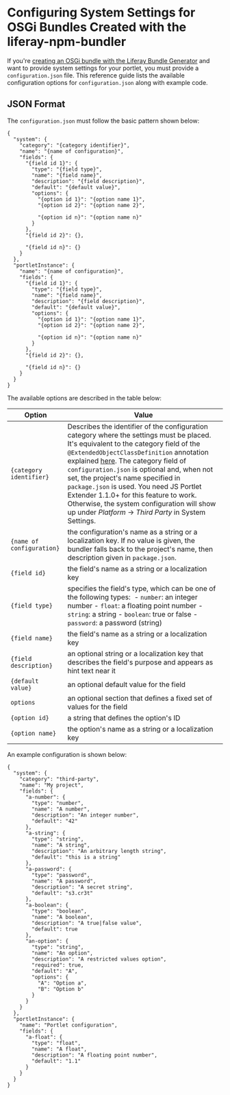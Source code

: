 # Configuring System Settings for OSGi Bundles Created with the liferay-npm-bundler [](id=configuring-system-settings-for-osgi-bundles-created-with-the-bundler)

If you're 
[creating an OSGi bundle with the Liferay Bundle Generator](/develop/tutorials/-/knowledge_base/7-1/creating-and-bundling-javascript-portlets-with-javascript-tooling) 
and want to provide system settings for your portlet, you must provide a 
`configuration.json` file. This reference guide lists the available configuration 
options for `configuration.json` along with example code.

## JSON Format [](id=json-format)

The `configuration.json` must follow the basic pattern shown below:

    {
      "system": {
        "category": "{category identifier}",
        "name": "{name of configuration}",
        "fields": {
          "{field id 1}": {
            "type": "{field type}",
            "name": "{field name}",
            "description": "{field description}",
            "default": "{default value}",
            "options": {
              "{option id 1}": "{option name 1}",
              "{option id 2}": "{option name 2}",

              "{option id n}": "{option name n}"
            }
          },
          "{field id 2}": {},

          "{field id n}": {}
        }
      },
      "portletInstance": {
        "name": "{name of configuration}",
        "fields": {
          "{field id 1}": {
            "type": "{field type}",
            "name": "{field name}",
            "description": "{field description}",
            "default": "{default value}",
            "options": {
              "{option id 1}": "{option name 1}",
              "{option id 2}": "{option name 2}",

              "{option id n}": "{option name n}"
            }
          },
          "{field id 2}": {},

          "{field id n}": {}
        }
      }
    }

The available options are described in the table below:

| Option | Value |
| --- | --- |
| `{category identifier}` | Describes the identifier of the configuration category where the settings must be placed. It's equivalent to the category field of the `@ExtendedObjectClassDefinition` annotation explained [here](/docs/7-2/frameworks/-/knowledge_base/f/categorizing-the-configuration). The category field of `configuration.json` is optional and, when not set, the project's name specified in `package.json` is used. You need JS Portlet Extender 1.1.0+ for this feature to work. Otherwise, the system configuration will show up under *Platform* &rarr; *Third Party* in System Settings. |
| `{name of configuration}` | the configuration's name as a string or a localization key. If no value is given, the bundler falls back to the project's name, then description given in `package.json`. |
| `{field id}` | the field's name as a string or a localization key |
| `{field type}` | specifies the field's type, which can be one of the following types: &nbsp;- `number`: an integer number&nbsp;- `float`: a floating point number&nbsp;- `string`: a string&nbsp;- `boolean`: true or false&nbsp;- `password`: a password (string) |
| `{field name}` | the field's name as a string or a localization key |
| `{field description}` | an optional string or a localization key that describes the field's purpose and appears as hint text near it |
| `{default value}` | an optional default value for the field |
| `options` | an optional section that defines a fixed set of values for the field |
| `{option id}` | a string that defines the option's ID |
| `{option name}` | the option's name as a string or a localization key |

An example configuration is shown below:

    {
      "system": {
        "category": "third-party",
        "name": "My project",
        "fields": {
          "a-number": {
            "type": "number",
            "name": "A number",
            "description": "An integer number",
            "default": "42"
          },
          "a-string": {
            "type": "string",
            "name": "A string",
            "description": "An arbitrary length string",
            "default": "this is a string"
          },
          "a-password": {
            "type": "password",
            "name": "A password",
            "description": "A secret string",
            "default": "s3.cr3t"
          },
          "a-boolean": {
            "type": "boolean",
            "name": "A boolean",
            "description": "A true|false value",
            "default": true
          },
          "an-option": {
            "type": "string",
            "name": "An option",
            "description": "A restricted values option",
            "required": true,
            "default": "A",
            "options": {
              "A": "Option a",
              "B": "Option b"
            }
          }
        }
      },
      "portletInstance": {
        "name": "Portlet configuration",
        "fields": {
          "a-float": {
            "type": "float",
            "name": "A float",
            "description": "A floating point number",
            "default": "1.1"
          }
        }
      }
    }
